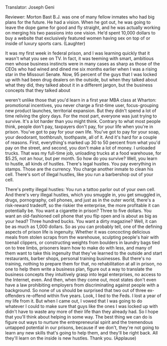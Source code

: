 

Translator: Joseph Geni

Reviewer: Morton Bast
B.J. was one of many fellow inmates
who had big plans for the future.
He had a vision. When he got out,
he was going to leave the dope game for good and fly straight,
and he was actually working on merging his two passions into one vision.
He&#39;d spent 10,000 dollars
to buy a website that exclusively featured women
having sex on top of or inside of luxury sports cars. 
(Laughter)

It was my first week in federal prison,
and I was learning quickly that it wasn&#39;t what you see on TV.
In fact, it was teeming with smart, ambitious men
whose business instincts were in many cases
as sharp as those of the CEOs
who had wined and dined me six months earlier
when I was a rising star in the Missouri Senate.
Now, 95 percent of the guys that I was locked up with
had been drug dealers on the outside,
but when they talked about what they did,
they talked about it in a different jargon,
but the business concepts that they talked about

weren&#39;t unlike those that you&#39;d learn in a first year MBA class at Wharton:
promotional incentives, you never charge a first-time user,
focus-grouping new product launches,
territorial expansion.
But they didn&#39;t spend a lot of time reliving the glory days.
For the most part, everyone was just trying to survive.
It&#39;s a lot harder than you might think.
Contrary to what most people think,
people don&#39;t pay, taxpayers don&#39;t pay, for your life
when you&#39;re in prison. You&#39;ve got to pay for your own life.
You&#39;ve got to pay for your soap, your deodorant,
toothbrush, toothpaste, all of it.
And it&#39;s hard for a couple of reasons.
First, everything&#39;s marked up 30 to 50 percent
from what you&#39;d pay on the street,
and second, you don&#39;t make a lot of money.
I unloaded trucks. That was my full-time job,
unloading trucks at a food warehouse,
for $5.25, not an hour, but per month.
So how do you survive?
Well, you learn to hustle, all kinds of hustles.
There&#39;s legal hustles.
You pay everything in stamps. Those are the currency.
You charge another inmate to clean his cell.
There&#39;s sort of illegal hustles, like you run a barbershop out of your cell.

There&#39;s pretty illegal hustles: You run a tattoo parlor out of your own cell.
And there&#39;s very illegal hustles, which you smuggle in,
you get smuggled in, drugs, pornography,
cell phones, and just as in the outer world,
there&#39;s a risk-reward tradeoff, so the riskier the enterprise,
the more profitable it can potentially be.
You want a cigarette in prison? Three to five dollars.
You want an old-fashioned cell phone that you flip open
and is about as big as your head? Three hundred bucks.
You want a dirty magazine?
Well, it can be as much as 1,000 dollars.
So as you can probably tell, one of the defining aspects
of prison life is ingenuity.
Whether it was concocting delicious meals
from stolen scraps from the warehouse,
sculpting people&#39;s hair with toenail clippers,
or constructing weights from boulders in laundry bags
tied on to tree limbs, prisoners learn how to make do with less,
and many of them want to take this ingenuity
that they&#39;ve learned to the outside
and start restaurants, barber shops,
personal training businesses.
But there&#39;s no training, nothing to prepare them for that,
no rehabilitation at all in prison,
no one to help them write a business plan,
figure out a way to translate the business concepts
they intuitively grasp into legal enterprises,
no access to the Internet, even.
And then, when they come out, most states
don&#39;t even have a law prohibiting employers
from discriminating against people with a background.
So none of us should be surprised
that two out of three ex-offenders re-offend
within five years.
Look, I lied to the Feds. I lost a year of my life from it.
But when I came out, I vowed that I was going to do
whatever I could to make sure
that guys like the ones I was locked up with
didn&#39;t have to waste any more of their life than they already had.
So I hope that you&#39;ll think about helping in some way.
The best thing we can do is figure out ways
to nurture the entrepreneurial spirit
and the tremendous untapped potential in our prisons,
because if we don&#39;t, they&#39;re not going to learn any new skills
that&#39;s going to help them, and they&#39;ll be right back.
All they&#39;ll learn on the inside is new hustles.
Thank you. 
(Applause)

